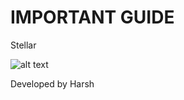 # IMPORTANT GUIDE

Stellar

![alt text](https://www.daulathussain.com/wp-content/uploads/2024/01/uniswap-mainnet-fork-swap.jpg)

Developed by 
Harsh 
